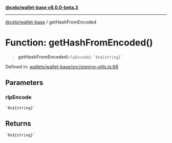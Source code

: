 [**@celo/wallet-base v8.0.0-beta.3**](../README.md)

***

[@celo/wallet-base](../README.md) / getHashFromEncoded

# Function: getHashFromEncoded()

> **getHashFromEncoded**(`rlpEncode`): `` `0x${string}` ``

Defined in: [wallets/wallet-base/src/signing-utils.ts:68](https://github.com/celo-org/developer-tooling/blob/master/packages/sdk/wallets/wallet-base/src/signing-utils.ts#L68)

## Parameters

### rlpEncode

`` `0x${string}` ``

## Returns

`` `0x${string}` ``
